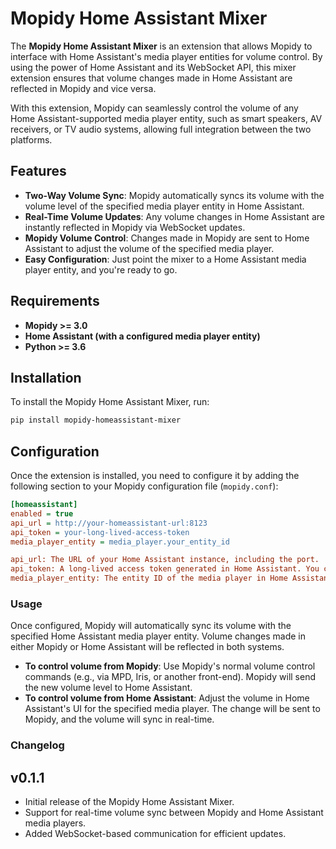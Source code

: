 
# Mopidy Home Assistant Mixer

The **Mopidy Home Assistant Mixer** is an extension that allows Mopidy to interface with Home Assistant's media player entities for volume control. By using the power of Home Assistant and its WebSocket API, this mixer extension ensures that volume changes made in Home Assistant are reflected in Mopidy and vice versa.

With this extension, Mopidy can seamlessly control the volume of any Home Assistant-supported media player entity, such as smart speakers, AV receivers, or TV audio systems, allowing full integration between the two platforms.

## Features

- **Two-Way Volume Sync**: Mopidy automatically syncs its volume with the volume level of the specified media player entity in Home Assistant.
- **Real-Time Volume Updates**: Any volume changes in Home Assistant are instantly reflected in Mopidy via WebSocket updates.
- **Mopidy Volume Control**: Changes made in Mopidy are sent to Home Assistant to adjust the volume of the specified media player.
- **Easy Configuration**: Just point the mixer to a Home Assistant media player entity, and you're ready to go.

## Requirements

- **Mopidy >= 3.0**
- **Home Assistant (with a configured media player entity)**
- **Python >= 3.6**

## Installation

To install the Mopidy Home Assistant Mixer, run:

```bash
pip install mopidy-homeassistant-mixer
```

## Configuration

Once the extension is installed, you need to configure it by adding the following section to your Mopidy configuration file (`mopidy.conf`):

```ini
[homeassistant]
enabled = true
api_url = http://your-homeassistant-url:8123
api_token = your-long-lived-access-token
media_player_entity = media_player.your_entity_id

api_url: The URL of your Home Assistant instance, including the port.
api_token: A long-lived access token generated in Home Assistant. You can create one by going to Profile > Long-Lived Access Tokens.
media_player_entity: The entity ID of the media player in Home Assistant that you want to control (e.g., media_player.onkyo_receiver).
```

### Usage

Once configured, Mopidy will automatically sync its volume with the specified Home Assistant media player entity. Volume changes made in either Mopidy or Home Assistant will be reflected in both systems.

- **To control volume from Mopidy**: Use Mopidy's normal volume control commands (e.g., via MPD, Iris, or another front-end). Mopidy will send the new volume level to Home Assistant.
- **To control volume from Home Assistant**: Adjust the volume in Home Assistant's UI for the specified media player. The change will be sent to Mopidy, and the volume will sync in real-time.

### Changelog

## v0.1.1
- Initial release of the Mopidy Home Assistant Mixer.
- Support for real-time volume sync between Mopidy and Home Assistant media players.
- Added WebSocket-based communication for efficient updates.
